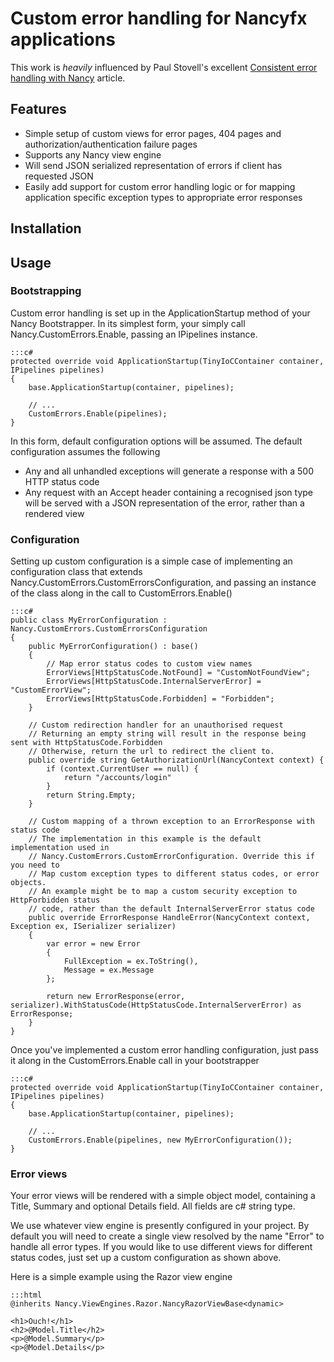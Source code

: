 # Custom error handling for Nancyfx applications

This work is *heavily* influenced by Paul Stovell's excellent [Consistent error handling with Nancy](http://paulstovell.com/blog/consistent-error-handling-with-nancy) article.

## Features

- Simple setup of custom views for error pages, 404 pages and authorization/authentication failure pages
- Supports any Nancy view engine
- Will send JSON serialized representation of errors if client has requested JSON
- Easily add support for custom error handling logic or for mapping application specific exception types to appropriate error responses

## Installation

## Usage

### Bootstrapping

Custom error handling is set up in the ApplicationStartup method of your Nancy Bootstrapper. In its simplest form, your simply call Nancy.CustomErrors.Enable, passing an IPipelines instance.

	:::c#
	protected override void ApplicationStartup(TinyIoCContainer container, IPipelines pipelines)
	{
		base.ApplicationStartup(container, pipelines);

		// ...
		CustomErrors.Enable(pipelines);
	}

In this form, default configuration options will be assumed. The default configuration assumes the following
- Any and all unhandled exceptions will generate a response with a 500 HTTP status code
- Any request with an Accept header containing a recognised json type will be served with a JSON representation of the error, rather than a rendered view

### Configuration

Setting up custom configuration is a simple case of implementing an configuration class that extends Nancy.CustomErrors.CustomErrorsConfiguration, and passing an instance of the class along in the call to CustomErrors.Enable()

	:::c#
	public class MyErrorConfiguration : Nancy.CustomErrors.CustomErrorsConfiguration
	{
		public MyErrorConfiguration() : base()
		{
			// Map error status codes to custom view names
			ErrorViews[HttpStatusCode.NotFound] = "CustomNotFoundView";
			ErrorViews[HttpStatusCode.InternalServerError] = "CustomErrorView";
			ErrorViews[HttpStatusCode.Forbidden] = "Forbidden";			
		}

		// Custom redirection handler for an unauthorised request
		// Returning an empty string will result in the response being sent with HttpStatusCode.Forbidden
		// Otherwise, return the url to redirect the client to. 
		public override string GetAuthorizationUrl(NancyContext context) {
			if (context.CurrentUser == null) {
				return "/accounts/login"
			}			
			return String.Empty;
		}

		// Custom mapping of a thrown exception to an ErrorResponse with status code
		// The implementation in this example is the default implementation used in
		// Nancy.CustomErrors.CustomErrorConfiguration. Override this if you need to
		// Map custom exception types to different status codes, or error objects.
		// An example might be to map a custom security exception to HttpForbidden status
		// code, rather than the default InternalServerError status code
		public override ErrorResponse HandleError(NancyContext context, Exception ex, ISerializer serializer)
		{
			var error = new Error
			{
				FullException = ex.ToString(),
				Message = ex.Message
			};

			return new ErrorResponse(error, serializer).WithStatusCode(HttpStatusCode.InternalServerError) as ErrorResponse;
		}
	}

Once you've implemented a custom error handling configuration, just pass it along in the CustomErrors.Enable call in your bootstrapper

	:::c#
	protected override void ApplicationStartup(TinyIoCContainer container, IPipelines pipelines)
	{
		base.ApplicationStartup(container, pipelines);

		// ...
		CustomErrors.Enable(pipelines, new MyErrorConfiguration());
	}

### Error views

Your error views will be rendered with a simple object model, containing a Title, Summary and optional Details field. All fields are c# string type.

We use whatever view engine is presently configured in your project. By default you will need to create a single view resolved by the name "Error" to handle all error types. If you would like to use different views for different status codes, just set up a custom configuration as shown above.

Here is a simple example using the Razor view engine
	
	:::html
	@inherits Nancy.ViewEngines.Razor.NancyRazorViewBase<dynamic>
	
	<h1>Ouch!</h1>
	<h2>@Model.Title</h2>
	<p>@Model.Summary</p>
	<p>@Model.Details</p>

